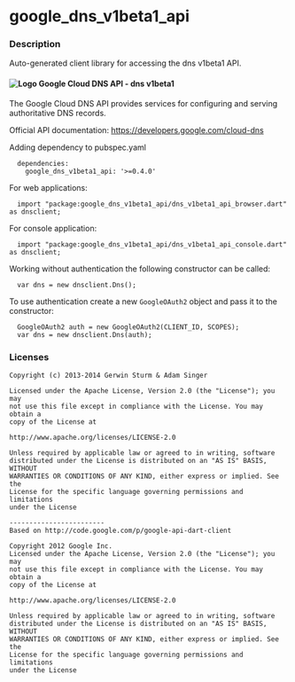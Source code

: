 # google_dns_v1beta1_api

### Description

Auto-generated client library for accessing the dns v1beta1 API.

#### ![Logo](http://www.google.com/images/icons/product/search-16.gif) Google Cloud DNS API - dns v1beta1

The Google Cloud DNS API provides services for configuring and serving authoritative DNS records.

Official API documentation: https://developers.google.com/cloud-dns

Adding dependency to pubspec.yaml

```
  dependencies:
    google_dns_v1beta1_api: '>=0.4.0'
```

For web applications:

```
  import "package:google_dns_v1beta1_api/dns_v1beta1_api_browser.dart" as dnsclient;
```

For console application:

```
  import "package:google_dns_v1beta1_api/dns_v1beta1_api_console.dart" as dnsclient;
```

Working without authentication the following constructor can be called:

```
  var dns = new dnsclient.Dns();
```

To use authentication create a new `GoogleOAuth2` object and pass it to the constructor:


```
  GoogleOAuth2 auth = new GoogleOAuth2(CLIENT_ID, SCOPES);
  var dns = new dnsclient.Dns(auth);
```

### Licenses

```
Copyright (c) 2013-2014 Gerwin Sturm & Adam Singer

Licensed under the Apache License, Version 2.0 (the "License"); you may 
not use this file except in compliance with the License. You may obtain a 
copy of the License at

http://www.apache.org/licenses/LICENSE-2.0

Unless required by applicable law or agreed to in writing, software
distributed under the License is distributed on an "AS IS" BASIS, WITHOUT
WARRANTIES OR CONDITIONS OF ANY KIND, either express or implied. See the
License for the specific language governing permissions and limitations 
under the License

------------------------
Based on http://code.google.com/p/google-api-dart-client

Copyright 2012 Google Inc.
Licensed under the Apache License, Version 2.0 (the "License"); you may 
not use this file except in compliance with the License. You may obtain a
copy of the License at

http://www.apache.org/licenses/LICENSE-2.0

Unless required by applicable law or agreed to in writing, software
distributed under the License is distributed on an "AS IS" BASIS, WITHOUT
WARRANTIES OR CONDITIONS OF ANY KIND, either express or implied. See the
License for the specific language governing permissions and limitations 
under the License

```
